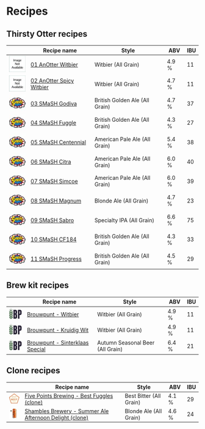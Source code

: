 # Recipes

## Thirsty Otter recipes

|    | Recipe name | Style | ABV | IBU |
|----|-------------|-------|-----|-----|
| ![01](01_AnOtter_Witbier/01_AnOtter_Witbier_48x48.jpeg) | [01 AnOtter Witbier](01_AnOtter_Witbier/README.md) | Witbier (All Grain) | 4.9 % | 11 | 
| ![02](02_AnOtter_Spicy_Witbier/02_AnOtter_Spicy_Witbier_48x48.jpeg) | [02 AnOtter Spicy Witbier](02_AnOtter_Spicy_Witbier/README.md) | Witbier (All Grain) | 4.7 % | 11 |
| ![03](03_SMaSH_Godiva/03_SMaSH_Godiva_48x48.jpeg) | [03 SMaSH Godiva](03_SMaSH_Godiva/README.md) | British Golden Ale (All Grain) | 4.7 % | 37 |
| ![04](04_SMaSH_Fuggle/04_SMaSH_Fuggle_48x48.jpeg) | [04 SMaSH Fuggle](04_SMaSH_Fuggle/README.md) | British Golden Ale (All Grain) | 4.3 % | 27 |
| ![05](05_SMaSH_Centennial/05_SMaSH_Centennial_48x48.jpeg) | [05 SMaSH Centennial](05_SMaSH_Centennial/README.md) | American Pale Ale (All Grain) | 5.4 % | 38 |
| ![06](06_SMaSH_Citra/06_SMaSH_Citra_48x48.jpeg) | [06 SMaSH Citra](06_SMaSH_Citra/README.md) | American Pale Ale (All Grain) | 6.0 % | 40 |
| ![07](07_SMaSH_Simcoe/07_SMaSH_Simcoe_48x48.jpeg) | [07 SMaSH Simcoe](07_SMaSH_Simcoe/README.md) | American Pale Ale (All Grain) | 6.0 % | 39 |
| ![08](08_SMaSH_Magnum/08_SMaSH_Magnum_48x48.jpeg) | [08 SMaSH Magnum](08_SMaSH_Magnum/README.md) | Blonde Ale (All Grain) | 4.7 % | 23 |
| ![09](09_SMaSH_Sabro/09_SMaSH_Sabro_48x48.jpeg) | [09 SMaSH Sabro](09_SMaSH_Sabro/README.md) | Specialty IPA (All Grain) | 6.6 % | 75 |
| ![10](10_SMaSH_CF184/10_SMaSH_CF184_48x48.jpeg) | [10 SMaSH CF184](10_SMaSH_CF184/README.md) | British Golden Ale (All Grain) | 4.3 % | 33 |
| ![11](11_SMaSH_Progress/11_SMaSH_Progress_48x48.jpeg) | [11 SMaSH Progress](11_SMaSH_Progress/README.md) | British Golden Ale (All Grain) | 4.5 % | 29 |

## Brew kit recipes

|    | Recipe name | Style | ABV | IBU |
|----|-------------|-------|-----|-----|
| ![B01](Brouwpunt_Witbier/Brouwpunt_Witbier_48x48.jpeg) | [Brouwpunt - Witbier](Brouwpunt_Witbier/README.md) | Witbier (All Grain) | 4.9 % | 11 | 
| ![B02](Brouwpunt_Kruidig_Wit/Brouwpunt_Kruidig_Wit_48x48.jpeg) | [Brouwpunt - Kruidig Wit](Brouwpunt_Kruidig_Wit/README.md) | Witbier (All Grain) | 4.9 % | 11 |
| ![B03](Brouwpunt_Sinterklaas_Special/Brouwpunt_Sinterklaas_Special_48x48.jpeg) | [Brouwpunt - Sinterklaas Special](Brouwpunt_Sinterklaas_Special/README.md) | Autumn Seasonal Beer (All Grain) | 6.4 % | 21 |

## Clone recipes

|    | Recipe name | Style | ABV | IBU |
|----|-------------|-------|-----|-----|
| ![C01](Five_Points_Brewing_Best_Fuggles_clone/Five_Points_Brewing_Best_Fuggles_clone_48x48.jpeg) | [Five Points Brewing - Best Fuggles (clone)](Five_Points_Brewing_Best_Fuggles_clone/README.md) | Best Bitter (All Grain) | 4.1 % | 29 |
| ![C02](Shambles_Brewery_Summer_Ale_Afternoon_Delight_clone/Shambles_Brewery_Summer_Ale_Afternoon_Delight_clone_48x48.jpeg) | [Shambles Brewery - Summer Ale Afternoon Delight (clone)](Shambles_Brewery_Summer_Ale_Afternoon_Delight_clone/README.md) | Blonde Ale (All Grain) | 4.6 % | 24 |

